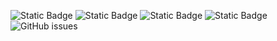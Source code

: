 ![Static Badge](https://img.shields.io/badge/blacklists-60-000000) ![Static Badge](https://img.shields.io/badge/blacklisted-2814974-cc0000) ![Static Badge](https://img.shields.io/badge/whitelisted-2243-00CC00) ![Static Badge](https://img.shields.io/badge/streaming_blacklist-28107-000000) ![GitHub issues](https://img.shields.io/github/issues/fabriziosalmi/blacklists)
